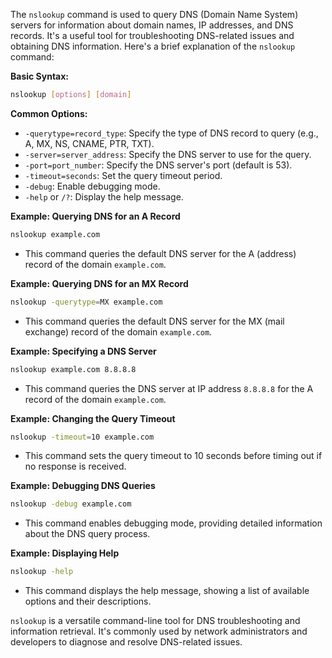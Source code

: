 The `nslookup` command is used to query DNS (Domain Name System) servers for information about domain names, IP addresses, and DNS records. It's a useful tool for troubleshooting DNS-related issues and obtaining DNS information. Here's a brief explanation of the `nslookup` command:

**Basic Syntax:**
```bash
nslookup [options] [domain]
```

**Common Options:**
- `-querytype=record_type`: Specify the type of DNS record to query (e.g., A, MX, NS, CNAME, PTR, TXT).
- `-server=server_address`: Specify the DNS server to use for the query.
- `-port=port_number`: Specify the DNS server's port (default is 53).
- `-timeout=seconds`: Set the query timeout period.
- `-debug`: Enable debugging mode.
- `-help` or `/?`: Display the help message.

**Example: Querying DNS for an A Record**

```bash
nslookup example.com
```

- This command queries the default DNS server for the A (address) record of the domain `example.com`.

**Example: Querying DNS for an MX Record**

```bash
nslookup -querytype=MX example.com
```

- This command queries the default DNS server for the MX (mail exchange) record of the domain `example.com`.

**Example: Specifying a DNS Server**

```bash
nslookup example.com 8.8.8.8
```

- This command queries the DNS server at IP address `8.8.8.8` for the A record of the domain `example.com`.

**Example: Changing the Query Timeout**

```bash
nslookup -timeout=10 example.com
```

- This command sets the query timeout to 10 seconds before timing out if no response is received.

**Example: Debugging DNS Queries**

```bash
nslookup -debug example.com
```

- This command enables debugging mode, providing detailed information about the DNS query process.

**Example: Displaying Help**

```bash
nslookup -help
```

- This command displays the help message, showing a list of available options and their descriptions.

`nslookup` is a versatile command-line tool for DNS troubleshooting and information retrieval. It's commonly used by network administrators and developers to diagnose and resolve DNS-related issues.
